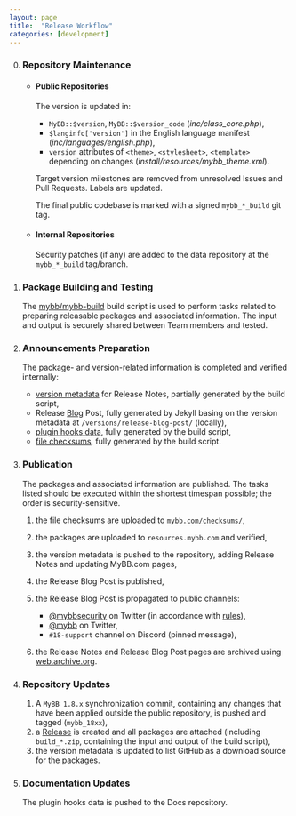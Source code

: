 ```yaml
---
layout: page
title:  "Release Workflow"
categories: [development]
---
```


0. ### Repository Maintenance

   - #### Public Repositories

     The version is updated in:
     - `MyBB::$version`, `MyBB::$version_code` (_inc/class_core.php_),
     - `$langinfo['version']` in the English language manifest (_inc/languages/english.php_),
     - `version` attributes of `<theme>`, `<stylesheet>`, `<template>` depending on changes (_install/resources/mybb_theme.xml_).

     Target version milestones are removed from unresolved Issues and Pull Requests. Labels are updated.

     The final public codebase is marked with a signed `mybb_*_build` git tag.

   - #### Internal Repositories

     Security patches (if any) are added to the data repository at the `mybb_*_build` tag/branch.

1. ### Package Building and Testing
   The [mybb/mybb-build](https://github.com/mybb/mybb-build) build script is used to perform tasks related to preparing releasable packages and associated information.
   The input and output is securely shared between Team members and tested.

2. ### Announcements Preparation

   The package- and version-related information is completed and verified internally:

   - [version metadata](https://github.com/mybb/mybb.com/tree/gh-pages/_versions/) for Release Notes, partially generated by the build script,
   - Release [Blog](https://blog.mybb.com/) Post, fully generated by Jekyll basing on the version metadata at `/versions/release-blog-post/` (locally),
   - [plugin hooks data](https://github.com/mybb/docs.mybb.com/blob/gh-pages/_data/18_plugin_hooks.yml), fully generated by the build script,
   - [file checksums](https://github.com/mybb/mybb.com/tree/gh-pages/checksums), fully generated by the build script.

3. ### Publication

   The packages and associated information are published. The tasks listed should be executed within the shortest timespan possible; the order is security-sensitive.

   1. the file checksums are uploaded to [`mybb.com/checksums/`](https://github.com/mybb/mybb.com/tree/gh-pages/checksums),
   2. the packages are uploaded to `resources.mybb.com` and verified,
   3. the version metadata is pushed to the repository, adding Release Notes and updating MyBB.com pages,
   4. the Release Blog Post is published,
   5. the Release Blog Post is propagated to public channels:

      - [@mybbsecurity](https://twitter.com/mybbsecurity) on Twitter (in accordance with [rules](https://github.com/mybb/meta-internal/blob/master/docs/social-twitter-mybbsecurity.md)),
      - [@mybb](https://twitter.com/mybb) on Twitter,
      - `#18-support` channel on Discord (pinned message),

   6. the Release Notes and Release Blog Post pages are archived using [web.archive.org](https://web.archive.org/).

4. ### Repository Updates

   1. A `MyBB 1.8.x` synchronization commit, containing any changes that have been applied outside the public repository, is pushed and tagged (`mybb_18xx`),
   2. a [Release](https://github.com/mybb/mybb/releases) is created and all packages are attached (including `build_*.zip`, containing the input and output of the build script),
   4. the version metadata is updated to list GitHub as a download source for the packages.

5. ### Documentation Updates
   The plugin hooks data is pushed to the Docs repository.

